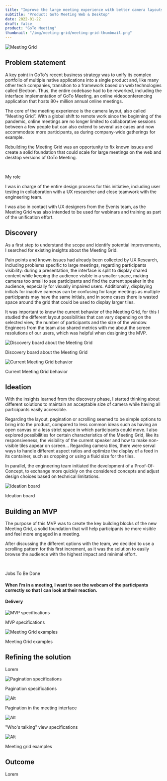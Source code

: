```yaml
---
title: "Improve the large meeting experience with better camera layouts"
subtitle: "Product: GoTo Meeting Web & Desktop"
date: 2022-01-22
draft: false
product: "GoTo Meeting"
thumbnail: "/img/meeting-grid/meeting-grid-thumbnail.png"
---
```


<img src="/img/meeting-grid/meeting-grid-thumbnail-3x.png" class="sm-img mb-6" alt="Meeting Grid">

<section>

<div class="row">

<div class="col-12 col-lg-7">

## Problem statement

A key point in GoTo's recent business strategy was to unify its complex portfolio of multiple native applications into a single product and, like many other tech companies, transition to a framework based on web technologies called Electron. Thus, the entire codebase had to be reworked, including the interface implementation of GoTo Meeting, an online videoconferencing application that hosts 80+ million annual online meetings.  

The core of the meeting experience is the camera layout, also called “Meeting Grid”. With a global shift to remote work since the beginning of the pandemic, online meetings are no longer limited to collaborative sessions between a few people but can also extend to several use cases and now accommodate more participants, as during company-wide gatherings for example.  
 
Rebuilding the Meeting Grid was an opportunity to fix known issues and create a solid foundation that could scale for large meetings on the web and desktop versions of GoTo Meeting.

</div>

<div class="col-md-1">&nbsp;</div>

<div class="col-12 col-lg-4 d-flex align-items-center">

<div class="sm-card">

<p class="sm-card-title">My role</p>

I was in charge of the entire design process for this initiative, including user testing in collaboration with a UX researcher and close teamwork with the engineering team.    

<p class="m-0">I was also in contact with UX designers from the Events team, as the Meeting Grid was also intended to be used for webinars and training as part of the unification effort.</p>

</div>

</div>

</div>

</section>

<section>

## Discovery

As a first step to understand the scope and identify potential improvements, I searched for existing insights about the Meeting Grid.  
 
Pain points and known issues had already been collected by UX Research, including problems specific to large meetings, regarding participants visibility: during a presentation, the interface is split to display shared content while keeping the audience visible in a smaller space, making cameras too small to see participants and find the current speaker in the audience, especially for visually impaired users. Additionally, displaying initials for inactive cameras can be confusing for large meetings as multiple participants may have the same initials, and in some cases there is wasted space around the grid that could be used to display larger tiles.  
 
It was important to know the current behavior of the Meeting Grid, for this I studied the different layout possibilities that can vary depending on the selected view, the number of participants and the size of the window. Engineers from the team also shared metrics with me about the screen resolutions of our users, which was helpful when designing the MVP.

<img src="/img/meeting-grid/discovery-board.png" class="sm-img mt-4" alt="Discovery board about the Meeting Grid">

<p class="sm-caption">Discovery board about the Meeting Grid</p>

<img src="/img/meeting-grid/discovery-current-layouts.png" class="sm-img mt-4" alt="Current Meeting Grid behavior">

<p class="sm-caption">Current Meeting Grid behavior</p>

</section>

<section>

## Ideation

With the insights learned from the discovery phase, I started thinking about different solutions to maintain an acceptable size of camera while having all participants easily accessible.  
 
Regarding the layout, pagination or scrolling seemed to be simple options to bring into the product, compared to less common ideas such as having an open canvas or a less strict space in which participants could move. I also explored possibilities for certain characteristics of the Meeting Grid, like its responsiveness, the visibility of the current speaker and how to make non-visible tiles appear on screen… Regarding camera tiles, there were serval ways to handle different aspect ratios and optimize the display of a feed in its container, such as cropping or using a fluid size for the tiles.  
 
In parallel, the engineering team initiated the development of a Proof-Of-Concept, to exchange more quickly on the considered concepts and adjust design choices based on technical limitations.

<img src="/img/meeting-grid/ideation.png" class="sm-img mt-4" alt="Ideation board">

<p class="sm-caption">Ideation board</p>

</section>

<section>

## Building an MVP

<div class="row mb-4">

<div class="col-12 col-lg-7">

The purpose of this MVP was to create the key building blocks of the new Meeting Grid, a solid foundation that will help participants be more visible and feel more engaged in a meeting.  
 
After discussing the different options with the team, we decided to use a scrolling pattern for this first increment, as it was the solution to easily browse the audience with the highest impact and minimal effort.

</div>

<div class="col-1">&nbsp;</div>

<div class="col-12 col-lg-4 d-flex align-items-center">

<div class="sm-card mb-3 mb-lg-0">

<p class="sm-card-title">Jobs To Be Done</p>

#### When I’m in a meeting, I want to see the webcam of the participants correctly so that I can look at their reaction.

</div>

</div>

</div>

#### Delivery

<!-- Add text content here -->

<img src="/img/meeting-grid/mvp-specifications.png" class="sm-img mt-4" alt="MVP specifications">

<p class="sm-caption mb-3">MVP specifications</p>

<img src="/img/meeting-grid/mvp-mockups.png" class="sm-img mt-4" alt="Meeting Grid examples">

<p class="sm-caption mb-5">Meeting Grid examples</p>

</section>

<!--
## Research
 -->

<!-- Add text content here -->

<!--
<img src="/img/meeting-grid/X.png" class="sm-img mt-4" alt="Alt">

<p class="sm-caption mb-5">Caption</p>
 -->

## Refining the solution

Lorem

<!--
<img src="/img/meeting-grid/X.png" class="sm-img mt-4" alt="Alt">

<p class="sm-caption mb-3">Caption</p>
 -->

<!--
#### Delivery
 -->

<!-- Add text content here -->

<img src="/img/meeting-grid/pagination-specifications.png" class="sm-img mt-4" alt="Pagination specifications">

<p class="sm-caption mb-3">Pagination specifications</p>

<img src="/img/meeting-grid/pagination-mockups.png" class="sm-img mt-4" alt="Alt">

<p class="sm-caption mb-3">Pagination in the meeting interface</p>

<img src="/img/meeting-grid/post-mvp-specifications.png" class="sm-img mt-4" alt="Alt">

<p class="sm-caption mb-3">"Who's talking" view specifications</p>

<img src="/img/meeting-grid/post-mvp-mockups.png" class="sm-img mt-4" alt="Alt">

<p class="sm-caption mb-5">Meeting grid examples</p>

</section>

<section>

## Outcome

Lorem

</section>